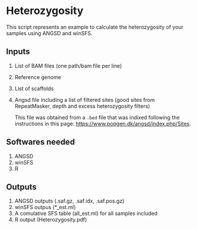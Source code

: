 # Heterozygosity #

This script represents an example to calculate the heterozygosity of your samples using ANGSD and winSFS.

## Inputs
1. List of BAM files (one path/bam file per line)
2. Reference genome 
3. List of scaffolds
4. Angsd file including a list of filtered sites (good sites from RepeatMasker, depth and excess heterozygosity filters)
   
   This file was obtained from a `.bed` file that was indixed following the instructions in this page: https://www.popgen.dk/angsd/index.php/Sites.

## Softwares needed 
1. ANGSD
2. winSFS
3. R

## Outputs 
1. ANGSD outputs (.saf.gz, .saf.idx, .saf.pos.gz)
2. winSFS outpus (*_est.ml)
3. A comulative SFS table (all_est.ml) for all samples included
4. R output (Heterozygosity.pdf)
